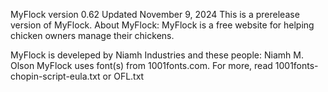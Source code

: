 MyFlock version 0.62
Updated November 9, 2024
This is a prerelease version of MyFlock.
About MyFlock: MyFlock is a free website for helping chicken owners manage their chickens.

MyFlock is develeped by Niamh Industries and these people:
Niamh M. Olson
MyFlock uses font(s) from 1001fonts.com. For more, read 1001fonts-chopin-script-eula.txt or OFL.txt 


